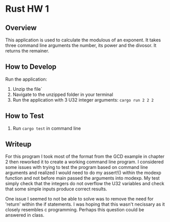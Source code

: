 # Rust HW 1

## Overview

This application is used to calculate the modulous of an exponent. It takes three command line arguments the number, its power and the divosor. It returns the remainer.

## How to Develop

Run the application:

1. Unzip the file`
2. Navigate to the unzipped folder in your terminal
3. Run the application with 3 U32 integer arguments: `cargo run 2 2 2`


## How to Test

1. Run `cargo test` in command line

## Writeup

For this program I took most of the format from the GCD example in chapter 2 then reworked it to create a working command line program. I considered some issues with trying to test the program based on command line arguments and realized I would need to do my assert!() within the modexp function and not before main passed the arguments into modexp. My test simply check that the integers do not overflow the U32 variables and check that some simple inputs produce correct results.

One issue I seemed to not be able to solve was to remove the need for 'return' within the if statements. I was hoping that this wasn't necissary as it closely resembles c programming. Perhaps this question could be answered in class.
